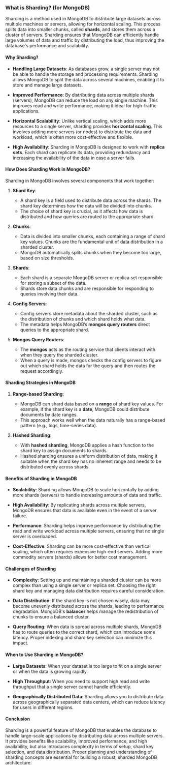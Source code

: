 ### **What is Sharding? (for MongoDB)**

Sharding is a method used in MongoDB to distribute large datasets across multiple machines or servers, allowing for horizontal scaling. This process splits data into smaller chunks, called **shards**, and stores them across a cluster of servers. Sharding ensures that MongoDB can efficiently handle large volumes of data and traffic by distributing the load, thus improving the database's performance and scalability.

#### **Why Sharding?**

- **Handling Large Datasets**: As databases grow, a single server may not be able to handle the storage and processing requirements. Sharding allows MongoDB to split the data across several machines, enabling it to store and manage large datasets.
  
- **Improved Performance**: By distributing data across multiple shards (servers), MongoDB can reduce the load on any single machine. This improves read and write performance, making it ideal for high-traffic applications.
  
- **Horizontal Scalability**: Unlike vertical scaling, which adds more resources to a single server, sharding provides **horizontal scaling**. This involves adding more servers (or nodes) to distribute the data and workload, which is often more cost-effective and flexible.

- **High Availability**: Sharding in MongoDB is designed to work with **replica sets**. Each shard can replicate its data, providing redundancy and increasing the availability of the data in case a server fails.

#### **How Does Sharding Work in MongoDB?**

Sharding in MongoDB involves several components that work together:

1. **Shard Key**:
   - A shard key is a field used to distribute data across the shards. The shard key determines how the data will be divided into chunks.
   - The choice of shard key is crucial, as it affects how data is distributed and how queries are routed to the appropriate shard.

2. **Chunks**:
   - Data is divided into smaller chunks, each containing a range of shard key values. Chunks are the fundamental unit of data distribution in a sharded cluster.
   - MongoDB automatically splits chunks when they become too large, based on size thresholds.

3. **Shards**:
   - Each shard is a separate MongoDB server or replica set responsible for storing a subset of the data.
   - Shards store data chunks and are responsible for responding to queries involving their data.

4. **Config Servers**:
   - Config servers store metadata about the sharded cluster, such as the distribution of chunks and which shard holds what data.
   - The metadata helps MongoDB’s **mongos query routers** direct queries to the appropriate shard.

5. **Mongos Query Routers**:
   - The **mongos** acts as the routing service that clients interact with when they query the sharded cluster.
   - When a query is made, mongos checks the config servers to figure out which shard holds the data for the query and then routes the request accordingly.

#### **Sharding Strategies in MongoDB**

1. **Range-based Sharding**:
   - MongoDB can shard data based on a **range** of shard key values. For example, if the shard key is a **date**, MongoDB could distribute documents by date ranges.
   - This approach works well when the data naturally has a range-based pattern (e.g., logs, time-series data).

2. **Hashed Sharding**:
   - With **hashed sharding**, MongoDB applies a hash function to the shard key to assign documents to shards.
   - Hashed sharding ensures a uniform distribution of data, making it suitable when the shard key has no inherent range and needs to be distributed evenly across shards.

#### **Benefits of Sharding in MongoDB**

- **Scalability**: Sharding allows MongoDB to scale horizontally by adding more shards (servers) to handle increasing amounts of data and traffic.
  
- **High Availability**: By replicating shards across multiple servers, MongoDB ensures that data is available even in the event of a server failure.
  
- **Performance**: Sharding helps improve performance by distributing the read and write workload across multiple servers, ensuring that no single server is overloaded.

- **Cost-Effective**: Sharding can be more cost-effective than vertical scaling, which often requires expensive high-end servers. Adding more commodity servers (shards) allows for better cost management.

#### **Challenges of Sharding**

- **Complexity**: Setting up and maintaining a sharded cluster can be more complex than using a single server or replica set. Choosing the right shard key and managing data distribution requires careful consideration.
  
- **Data Distribution**: If the shard key is not chosen wisely, data may become unevenly distributed across the shards, leading to performance degradation. MongoDB's **balancer** helps manage the redistribution of chunks to ensure a balanced cluster.

- **Query Routing**: When data is spread across multiple shards, MongoDB has to route queries to the correct shard, which can introduce some latency. Proper indexing and shard key selection can minimize this impact.

#### **When to Use Sharding in MongoDB?**

- **Large Datasets**: When your dataset is too large to fit on a single server or when the data is growing rapidly.
  
- **High Throughput**: When you need to support high read and write throughput that a single server cannot handle efficiently.

- **Geographically Distributed Data**: Sharding allows you to distribute data across geographically separated data centers, which can reduce latency for users in different regions.

#### **Conclusion**

Sharding is a powerful feature of MongoDB that enables the database to handle large-scale applications by distributing data across multiple servers. It provides benefits like scalability, improved performance, and high availability, but also introduces complexity in terms of setup, shard key selection, and data distribution. Proper planning and understanding of sharding concepts are essential for building a robust, sharded MongoDB architecture.